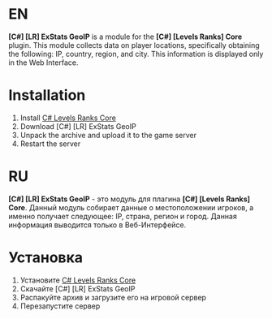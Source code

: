# EN
**[C#] [LR] ExStats GeoIP** is a module for the **[C#] [Levels Ranks] Core** plugin. This module collects data on player locations, specifically obtaining the following: IP, country, region, and city. This information is displayed only in the Web Interface.

# Installation
1. Install [C# Levels Ranks Core](https://www.sourcemm.net/downloads.php/?branch=master)
2. Download [C#] [LR] ExStats GeoIP
3. Unpack the archive and upload it to the game server
4. Restart the server

# RU
**[C#] [LR] ExStats GeoIP** - это модуль для плагина **[C#] [Levels Ranks] Core**. Данный модуль собирает данные о местоположении игроков, а именно получает следующее: IP, страна, регион и город. Данная информация выводится только в Веб-Интерфейсе.

# Установка
1. Установите [C# Levels Ranks Core](https://www.sourcemm.net/downloads.php/?branch=master)
2. Скачайте [C#] [LR] ExStats GeoIP
3. Распакуйте архив и загрузите его на игровой сервер
4. Перезапустите сервер
